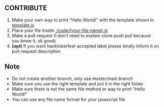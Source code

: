 ## CONTRIBUTE
1. Make your own way to print "Hello World!" with the template shown in [template.js](https://github.com/Dimas-Saputra-Me/101-ways-to-print-helloworld/blob/master/template.js)
2. Place your file inside [./code/(your-file-name).js](https://github.com/Dimas-Saputra-Me/101-ways-to-print-helloworld/tree/master/code)
3. Make a pull-request (I don't need to explain clone push pull because you know it, ok good)
4. **(opt)** If you want hacktoberfest-accepted label please kindly inform it on pull-request description

## Note
- Do not create another branch, only use master/main branch
- Make sure you use the right template and put it in the right folder
- Make sure there is not the same file method or way to print "Hello World!"
- You can use any file name format for your javascript file
